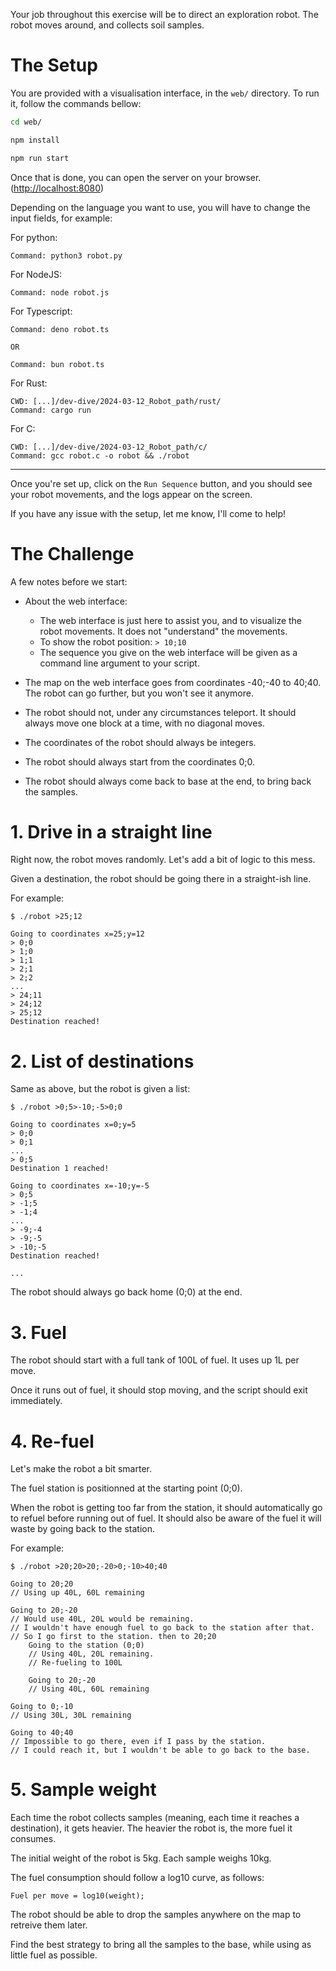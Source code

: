 Your job throughout this exercise will be to direct an exploration robot. The robot moves around, and collects soil samples.

# The Setup

You are provided with a visualisation interface, in the `web/` directory. To run it, follow the commands bellow:

```bash
cd web/

npm install

npm run start
```

Once that is done, you can open the server on your browser. ([http://localhost:8080](http://localhost:8080))


Depending on the language you want to use, you will have to change the input fields, for example:

For python:
```
Command: python3 robot.py
```

For NodeJS:
```
Command: node robot.js
```

For Typescript:
```
Command: deno robot.ts

OR

Command: bun robot.ts
```

For Rust:
```
CWD: [...]/dev-dive/2024-03-12_Robot_path/rust/
Command: cargo run
```

For C:
```
CWD: [...]/dev-dive/2024-03-12_Robot_path/c/
Command: gcc robot.c -o robot && ./robot
```

---

Once you're set up, click on the `Run Sequence` button, and you should see your robot movements, and the logs appear on the screen.

If you have any issue with the setup, let me know, I'll come to help!


# The Challenge

A few notes before we start:

- About the web interface:
    - The web interface is just here to assist you, and to visualize the robot movements. It does not "understand" the movements.
    - To show the robot position: `> 10;10`
    - The sequence you give on the web interface will be given as a command line argument to your script.

- The map on the web interface goes from coordinates -40;-40 to 40;40. The robot can go further, but you won't see it anymore.

- The robot should not, under any circumstances teleport. It should always move one block at a time, with no diagonal moves.

- The coordinates of the robot should always be integers.

- The robot should always start from the coordinates 0;0.

- The robot should always come back to base at the end, to bring back the samples.


# 1. Drive in a straight line

Right now, the robot moves randomly. Let's add a bit of logic to this mess.

Given a destination, the robot should be going there in a straight-ish line.

For example:
```
$ ./robot >25;12

Going to coordinates x=25;y=12
> 0;0
> 1;0
> 1;1
> 2;1
> 2;2
...
> 24;11
> 24;12
> 25;12
Destination reached!
```

# 2. List of destinations

Same as above, but the robot is given a list:
```
$ ./robot >0;5>-10;-5>0;0

Going to coordinates x=0;y=5
> 0;0
> 0;1
...
> 0;5
Destination 1 reached!

Going to coordinates x=-10;y=-5
> 0;5
> -1;5
> -1;4
...
> -9;-4
> -9;-5
> -10;-5
Destination reached!

...
```

The robot should always go back home (0;0) at the end.

# 3. Fuel

The robot should start with a full tank of 100L of fuel. It uses up 1L per move.

Once it runs out of fuel, it should stop moving, and the script should exit immediately.

# 4. Re-fuel

Let's make the robot a bit smarter.

The fuel station is positionned at the starting point (0;0).

When the robot is getting too far from the station, it should automatically go to refuel before running out of fuel.
It should also be aware of the fuel it will waste by going back to the station.

For example:
```
$ ./robot >20;20>20;-20>0;-10>40;40

Going to 20;20
// Using up 40L, 60L remaining

Going to 20;-20
// Would use 40L, 20L would be remaining.
// I wouldn't have enough fuel to go back to the station after that.
// So I go first to the station. then to 20;20
    Going to the station (0;0)
    // Using 40L, 20L remaining.
    // Re-fueling to 100L

    Going to 20;-20
    // Using 40L, 60L remaining

Going to 0;-10
// Using 30L, 30L remaining

Going to 40;40
// Impossible to go there, even if I pass by the station.
// I could reach it, but I wouldn't be able to go back to the base.
```

# 5. Sample weight

Each time the robot collects samples (meaning, each time it reaches a destination), it gets heavier. The heavier the robot is, the more fuel it consumes.

The initial weight of the robot is 5kg.
Each sample weighs 10kg.

The fuel consumption should follow a log10 curve, as follows:
```
Fuel per move = log10(weight);
```

The robot should be able to drop the samples anywhere on the map to retreive them later.

Find the best strategy to bring all the samples to the base, while using as little fuel as possible.
